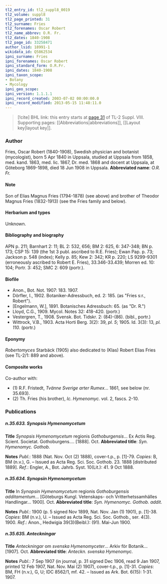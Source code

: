```yaml
---
tl2_entry_id: tl2_suppl8_0019
tl2_volume: suppl8
tl2_page_printed: 31
tl2_surname: Fries
tl2_forenames: Oscar Robert
tl2_name_abbrev: O.R. Fr.
tl2_dates: 1840-1908
tl2_page_id: 33258471
author_lsid: 18991-1
wikidata_id: Q5862534
ipni_surname: Fries
ipni_forenames: Oscar Robert
ipni_standard_form: O.R.Fr.
ipni_dates: 1840-1908
ipni_taxon_scope: 
- Botany
- Mycology
ipni_geo_scope: 
ipni_version: 1.1.1.1
ipni_record_created: 2003-07-02 00:00:00.0
ipni_record_modified: 2013-05-15 11:48:11.0
---
```



> [!cite] BHL link: this entry starts at [page 31](https://www.biodiversitylibrary.org/page/33258471) of TL-2 Suppl. VIII.
> Supporting pages: [[Abbreviations|abbreviations]], [[Layout key|layout key]].

### Author

Fries, Oscar Robert (1840-1908), Swedish physician and botanist (mycologist), born 5 Apr 1840 in Uppsala, studied at Uppsala from 1858, med. kand. 1863, med. lic. 1867, Dr. med. 1868 and docent at Uppsala, at Göteborg 1869-1898, died 18 Jun 1908 in Uppsala. 
**Abbreviated name**: *O.R. Fr.*

#### Note

Son of Elias Magnus Fries (1794-1878) (see above) and brother of Theodor Magnus Fries (1832-1913) (see the Fries family and below).

#### Herbarium and types

Unknown.

#### Bibliography and biography

APN p. 211; Barnhart 2: 11; BL 2: 532, 656; BM 2: 625, 6: 347-348; BN p. 173; CSP 15: 139 (the 1st 3 publ. ascribed to R.E. Fries); Ewan Pap. p. 73; Jackson p. 548 (index); Kelly p. 85; Kew 2: 342; KR p. 220; LS 9299-9301 (erroneously ascribed to Robert E. Fries), 33.346-33.439; Morren ed. 10: 104; Portr. 3: 452; SMC 2: 609 (portr.).

#### Biofile

- Anon., Bot. Not. 1907: 183. 1907.
- Dörfler, I., 1902. Botaniker-Adressbuch, ed. 2: 185. (as "Fries s:r., Robert").
- \[Engelmann, W.\], 1891. Botanisches Adressbuch: 65. (as "Dr. R.")
- Lloyd, C.G., 1909. Mycol. Notes 32: 418-420. (portr.)
- Vestergren, T., 1908. Svensk. Bot. Tidskr. 2: (84)-(86). (bibl., portr.)
- Wittrock, V.B., 1903. Acta Horti Berg. 3(2): 39, *pl. 5*; 1905. Id. 3(3): 13, *pl. 110.* (portr.)

#### Eponymy

*Robertomyces* Starbäck (1905) also dedicated to (Klas) Robert Elias Fries (see TL-2/1: 889 and above).

#### Composite works

Co-author with:
- (1) R.F. Fristedt, *Tvänne Sverige arter Rumex*... 1861, see below (nr. 35.693).
- (2) Th. Fries (his brother), *Ic. Hymenomyc.* vol. 2, fascs. 2-10.

### Publications

##### n.35.633. Synopsis Hymenomycetum

**Title**
*Synopsis Hymenomycetum* regionis *Gothoburgensis*... Ex Actis Reg. Scient. Societat. Gothoburgens.... \[1888\]. Oct.
**Abbreviated title**: *Syn. Hymenomyc. Gothob.*

**Notes**
*Publ*.: 1888 (Nat. Nov. Oct (2) 1888), cover-t.p., p. \[1\]-79. *Copies*: B, BM (n.v.), G. – Issued as Acta Reg. Sci. Soc. Gothob. 23. 1888 \[distributed 1889\].
*Ref*.: Engler, A., Bot. Jahrb. Syst. 10(Lit.): 41. 9 Oct 1888.

##### n.35.634. Synopsin Hymenomycetum

**Title**
In *Synopsin Hymenomycetum* regionis *Gothoburgensis additamentum*... \[Göteburgs Kungl. Vetenskaps- och Vritterhetssamhälles Handlingar... 1900\]. Oct.
**Abbreviated title**: *Syn. Hymenomyc. Gothob. addit.*

**Notes**
*Publ*.: 1900 (p. 5 signed Nov 1899, Nat. Nov. Jan (1) 1901), p. \[1\]-38. *Copies*: BM (n.v.), U. – Issued as Acta Reg. Sci. Soc. Gothob., ser. 4(3). 1900.
*Ref*.: Anon., Hedwigia 39(3)(Beibl.): (91). Mai-Jun 1900.

##### n.35.635. Anteckningar

**Title**
*Anteckningar* om *svenska Hymenomyceter*... Arkiv för Botanik... \[1907\]. Oct.
**Abbreviated title**: *Anteckn. svenska Hymenomyc.*

**Notes**
*Publ*.: 7 Sep 1907 (in journal, p. 31 signed Dec 1906, read 9 Jan 1907, printed 12 Feb 1907, Nat. Nov. Mai (2) 1907), cover-t.p., p. \[1\]-31. *Copies*: BM, FH (n.v.), G, U; IDC 8562/1, mf. 42. – Issued as Ark. Bot. 6(15): 1-31. 1907.

